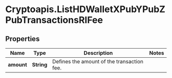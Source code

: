 # Cryptoapis.ListHDWalletXPubYPubZPubTransactionsRIFee

## Properties

Name | Type | Description | Notes
------------ | ------------- | ------------- | -------------
**amount** | **String** | Defines the amount of the transaction fee. | 


